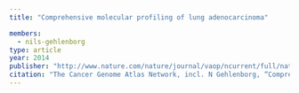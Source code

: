 ```yaml
---
title: "Comprehensive molecular profiling of lung adenocarcinoma"

members:
  - nils-gehlenborg
type: article
year: 2014
publisher: "http://www.nature.com/nature/journal/vaop/ncurrent/full/nature13385.html"
citation: "The Cancer Genome Atlas Network, incl. N Gehlenborg, “Comprehensive molecular profiling of lung adenocarcinoma“, *Nature*."
---
```

